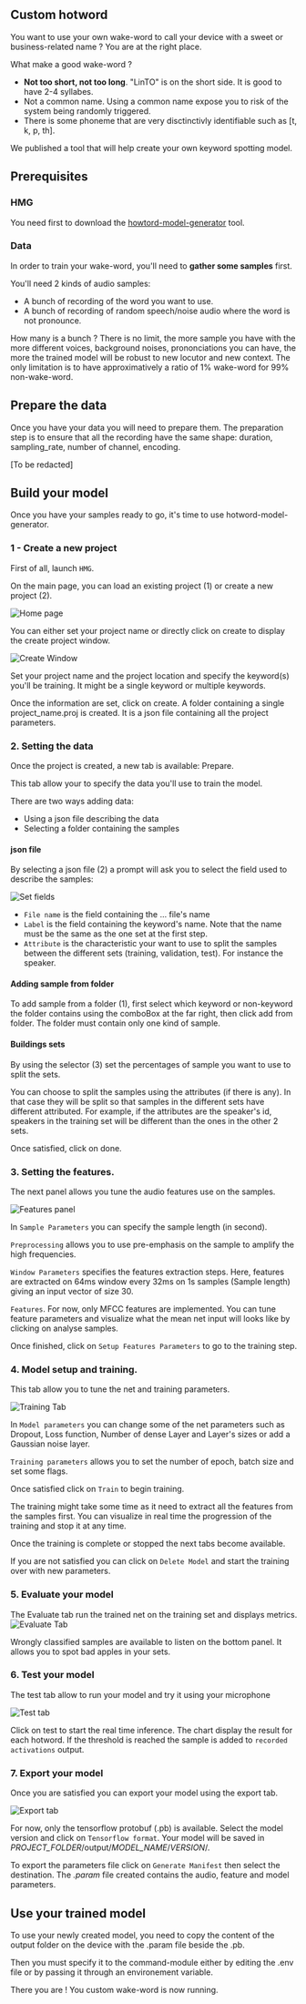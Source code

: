 ## Custom hotword
You want to use your own wake-word to call your device with a sweet or business-related name ? You are at the right place.

What make a good wake-word ?
* **Not too short, not too long**. "LinTO" is on the short side. It is good to have 2-4 syllabes.
* Not a common name. Using a common name expose you to risk of the system being randomly triggered.
* There is some phoneme that are very disctinctivly identifiable such as [t, k, p, th].

We published a tool that will help create your own keyword spotting model.

## Prerequisites

### HMG
You need first to download the [howtord-model-generator](https://github.com/linto-ai/hmg) tool.

### Data 
In order to train your wake-word, you'll need to **gather some samples** first.

You'll need 2 kinds of audio samples:
* A bunch of recording of the word you want to use.
* A bunch of recording of random speech/noise audio where the word is not pronounce.

How many is a bunch ? There is no limit, the more sample you have with the more different voices, background noises, prononciations you can have, the more the trained model will be robust to new locutor and new context. The only limitation is to have approximatively a ratio of 1% wake-word for 99% non-wake-word.

## Prepare the data

Once you have your data you will need to prepare them. The preparation step is to ensure that all the recording have the same shape: duration, sampling_rate, number of channel, encoding.

[To be redacted]

## Build your model

Once you have your samples ready to go, it's time to use hotword-model-generator.

### 1 - Create a new project
First of all, launch ```HMG```.

On the main page, you can load an existing project (1) or create a new project (2).

![Home page](https://i.imgur.com/zmfNXTX.png)

You can either set your project name or directly click on create to display the create project window.

![Create Window](https://imgur.com/pilX9gw.png)

Set your project name and the project location and specify the keyword(s) you'll be training. It might be a single keyword or multiple keywords.

Once the information are set, click on create. A folder containing a single project_name.proj is created. It is a json file containing all the project parameters.

### 2. Setting the data
Once the project is created, a new tab is available: Prepare.

This tab allow your to specify the data you'll use to train the model.

There are two ways adding data:
* Using a json file describing the data
* Selecting a folder containing the samples

#### json file
By selecting a json file (2) a prompt will ask you to select the field used to describe the samples:

![Set fields](https://imgur.com/I4xeqUi.png)

- ```File name``` is the field containing the ... file's name
- ```Label``` is the field containing the keyword's name. Note that the name must be the same as the one set at the first step.
- ```Attribute``` is the characteristic your want to use to split the samples between the different sets (training, validation, test). For instance the speaker.

#### Adding sample from folder
To add sample from a folder (1), first select which keyword or non-keyword the folder contains using the comboBox at the far right, then click add from folder.
The folder must contain only one kind of sample. 

#### Buildings sets
By using the selector (3) set the percentages of sample you want to use to split the sets.

You can choose to split the samples using the attributes (if there is any). In that case they will be split so that samples in the different sets have different attributed. For example, if the attributes are the speaker's id, speakers in the training set will be different than the ones in the other 2 sets.

Once satisfied, click on done.

### 3. Setting the features.
The next panel allows you tune the audio features use on the samples.

![Features panel](https://imgur.com/1MtEPib.png)

In ```Sample Parameters``` you can specify the sample length (in second).

```Preprocessing``` allows you to use pre-emphasis on the sample to amplify the high frequencies.

```Window Parameters``` specifies the features extraction steps. Here, features are extracted on 64ms window every 32ms on 1s samples (Sample length) giving an input vector of size 30.

```Features```. For now, only MFCC features are implemented. You can tune feature parameters and visualize what the mean net input will looks like by clicking on analyse samples.

Once finished, click on ```Setup Features Parameters``` to go to the training step.

### 4. Model setup and training.
This tab allow you to tune the net and training parameters.

![Training Tab](https://imgur.com/uJV6PSQ.png)

In ```Model parameters``` you can change some of the net parameters such as Dropout, Loss function, Number of dense Layer and Layer's sizes or add a Gaussian noise layer.

``` Training parameters ``` allows you to set the number of epoch, batch size and set some flags.

Once satisfied click on ```Train``` to begin training. 

The training might take some time as it need to extract all the features from the samples first. You can visualize in real time the progression of the training and stop it at any time.

Once the training is complete or stopped the next tabs become available.

If you are not satisfied you can click on ```Delete Model``` and start the training over with new parameters.

### 5. Evaluate your model
The Evaluate tab run the trained net on the training set and displays metrics.
![Evaluate Tab](https://imgur.com/glocOqd.png)

Wrongly classified samples are available to listen on the bottom panel. It allows you to spot bad apples in your sets. 

### 6. Test your model
The test tab allow to run your model and try it using your microphone

![Test tab](https://i.imgur.com/J78Ch5D.png)

Click on test to start the real time inference. The chart display the result for each hotword. If the threshold is reached the sample is added to ```recorded activations``` output.

### 7. Export your model

Once you are satisfied you can export your model using the export tab. 

![Export tab](https://i.imgur.com/bVlu5Jh.png)

For now, only the tensorflow protobuf (.pb) is available. Select the model version and click on ```Tensorflow format```. Your model will be saved in *PROJECT_FOLDER*/output/*MODEL_NAME*/*VERSION*/.

To export the parameters file click on ```Generate Manifest``` then select the destination. The *.param* file created contains the audio, feature and model parameters. 

## Use your trained model
To use your newly created model, you need to copy the content of the output folder on the device with the .param file beside the .pb.

Then you must specify it to the command-module either by editing the .env file or by passing it through an environement variable.

There you are ! You custom wake-word is now running.